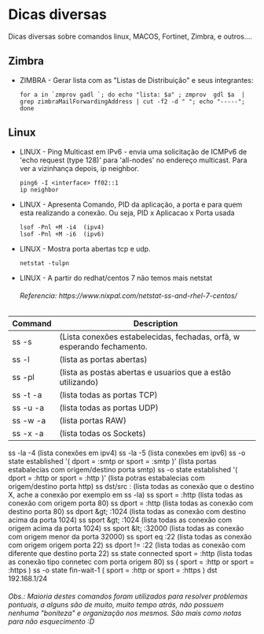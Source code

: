 # Dicas diversas 
Dicas diversas sobre comandos linux, MACOS, Fortinet, Zimbra, e outros.... 

## Zimbra
* ZIMBRA - Gerar lista com as "Listas de Distribuição" e seus integrantes:
  ````
  for a in `zmprov gadl `; do echo "lista: $a" ; zmprov  gdl $a  | grep zimbraMailForwardingAddress | cut -f2 -d " "; echo "-----";  done 
  ````

## Linux

* LINUX - Ping Multicast em IPv6 - envia uma solicitação de ICMPv6  de 'echo request (type 128)' para 'all-nodes' no endereço multicast. Para ver a vizinhança depois, ip neighbor.
  ````
  ping6 -I <interface> ff02::1
  ip neighbor
  ````
* LINUX - Apresenta Comando, PID da aplicação, a porta e para quem esta realizando a conexão. Ou seja, PID x Aplicacao x Porta usada
  ```` 
  lsof -Pnl +M -i4  (ipv4)
  lsof -Pnl +M -i6  (ipv6) 
  ````  
* LINUX - Mostra porta abertas tcp e udp.
  ````
  netstat -tulpn
  ````
* LINUX - A partir do redhat/centos 7 não temos mais netstat 
  <h6> Referencia: https://www.nixpal.com/netstat-ss-and-rhel-7-centos/ </h6>

| Command | Description |
| --- | --- |
| ss -s    | (Lista conexões estabelecidas, fechadas, orfã, w esperando fechamento. | 
| ss -l    | (lista as portas abertas) |
| ss -pl   | (lista as postas abertas e usuarios que a estão utilizando) |
| ss -t -a | (lista todas as portas TCP) |
|ss -u -a | (lista todas as portas UDP) |
|ss -w -a | (lista portas RAW) |
|ss -x -a | (lista todas os Sockets) |

  ss -la -4 (lista conexões em ipv4) 
  ss -la -5 (lista conexões em ipv6) 
  ss -o state established '( dport = :smtp or sport = :smtp )'   (lista portas estabalecias com origem/destino porta smtp)
  ss -o state established '( dport = :http or sport = :http )'   (lista potras estabalecias com origem/destino porta http)
  ss dst/src <ip>:<porta>   (lista todas as conexão que o destino X, ache a conexão por exemplo em  ss -la)
  ss  sport = :http  (lista todas as conexão com origem porta 80) 
  ss  dport = :http (lista todas as conexão com destino porta 80) 
  ss  dport \&gt; :1024  (lista todas as conexão com destino acima da porta 1024) 
  ss  sport \&gt; :1024  (lista todas as conexão com origem acima da porta 1024) 
  ss sport \&lt; :32000  (lista todas as conexão com origem menor da porta 32000) 
  ss  sport eq :22       (lista todas as conexão com origem origem porta 22) 
  ss  dport != :22       (lista todas as conexão com diferente que destino porta 22)
  ss  state connected sport = :http (lista todas as conexão tipo connetec com porta origem 80)
  ss \( sport = :http or sport = :https \)
  ss -o state fin-wait-1 \( sport = :http or sport = :https \) dst 192.168.1/24
 


<h6>
Obs.: Maioria destes comandos foram utilizados para resolver problemas pontuais, a alguns são de muito, muito tempo atrás, não possuem nenhuma "boniteza" e organização nos mesmos. São mais como notas para não esquecimento :D 
</h6>
